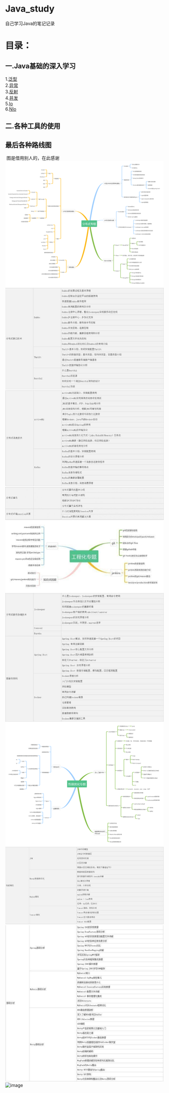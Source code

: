 # Java_study
自己学习Java的笔记记录
# 目录：
## 一.Java基础的深入学习
  1.<a href="generics.md">泛型</a><br>
  2.<a href="exception.md">异常</a><br>
  3.<a href="reflect.md">反射</a><br>
  4.<a href="concurrence.md">并发</a><br>
  5.<a href="io.md">Io</a><br>
  6.<a href="nio.md">NIo</a><br>
## 二.各种工具的使用

## 最后各种路线图
  图是借用别人的，在此感谢
![image](https://raw.githubusercontent.com/tengman/Java_study/master/img/%E5%88%86%E5%B8%83%E5%BC%8F.png)
![image](https://raw.githubusercontent.com/tengman/Java_study/master/img/%E5%88%86%E5%B8%83%E5%BC%8F%E6%8E%A5%E5%8F%A3.jpg)
![image](https://raw.githubusercontent.com/tengman/Java_study/master/img/%E5%88%86%E5%B8%83%E5%BC%8F%E6%B6%88%E6%81%AF.jpg)
![image](https://raw.githubusercontent.com/tengman/Java_study/master/img/%E5%88%86%E6%97%B6%E4%BA%8B%E5%8A%A11.jpg)
![image](https://raw.githubusercontent.com/tengman/Java_study/master/img/%E5%B7%A5%E7%A8%8B.jpg)
![image](https://raw.githubusercontent.com/tengman/Java_study/master/img/%E5%BE%AE%E6%9C%8D%E5%8A%A1.jpg)
![image](https://raw.githubusercontent.com/tengman/Java_study/master/img/%E6%80%A7%E8%83%BD%E4%BC%98%E5%8C%96.png)
![image](https://raw.githubusercontent.com/tengman/Java_study/master/img/%E6%80%A7%E8%83%BD%E8%B0%83%E4%BC%98.jpg)
![image](https://raw.githubusercontent.com/tengman/Java_study/master/img/%E6%A1%86%E6%9E%B6%E6%BA%90%E7%A0%81.jpg)
![image]()
